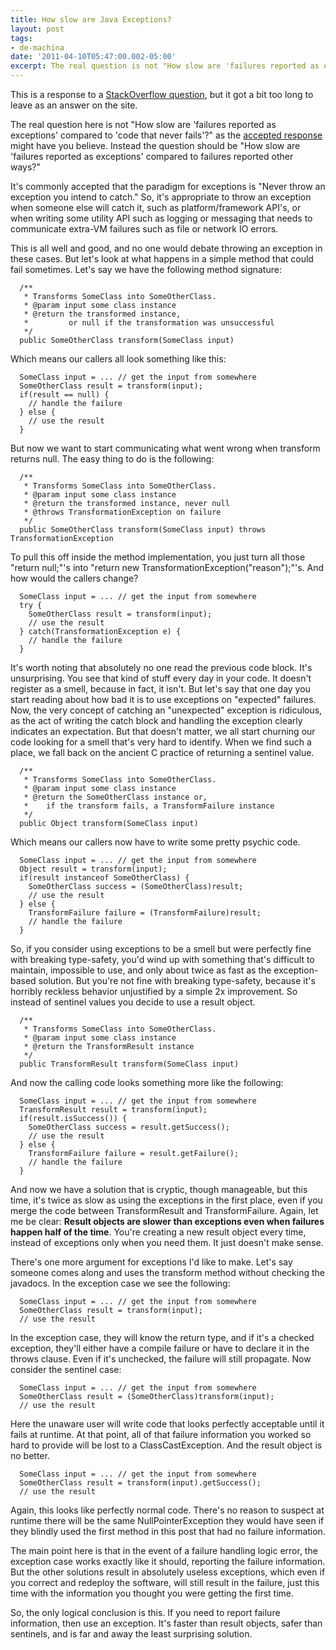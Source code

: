 ```yaml
---
title: How slow are Java Exceptions?
layout: post
tags:
- de-machina
date: '2011-04-10T05:47:00.002-05:00'
excerpt: The real question is not "How slow are 'failures reported as exceptions' compared to 'code that never fails'?"
---
```

This is a response to a [StackOverflow question][1], but it got a bit too long to leave as an answer on the site.

The real question here is not "How slow are 'failures reported as exceptions' compared to 'code that never fails'?" as the [accepted response][2] might have you believe. Instead the question should be "How slow are 'failures reported as exceptions' compared to failures reported other ways?"

It's commonly accepted that the paradigm for exceptions is "Never throw an exception you intend to catch." So, it's appropriate to throw an exception when someone else will catch it, such as platform/framework API's, or when writing some utility API such as logging or messaging that needs to communicate extra-VM failures such as file or network IO errors.

This is all well and good, and no one would debate throwing an exception in these cases. But let's look at what happens in a simple method that could fail sometimes. Let's say we have the following method signature:

~~~
  /**
   * Transforms SomeClass into SomeOtherClass.
   * @param input some class instance
   * @return the transformed instance,
   *         or null if the transformation was unsuccessful
   */
  public SomeOtherClass transform(SomeClass input)
~~~

Which means our callers all look something like this:

~~~
  SomeClass input = ... // get the input from somewhere
  SomeOtherClass result = transform(input);
  if(result == null) {
    // handle the failure
  } else {
    // use the result
  }
~~~

But now we want to start communicating what went wrong when transform returns null. The easy thing to do is the following:

~~~
  /**
   * Transforms SomeClass into SomeOtherClass.
   * @param input some class instance
   * @return the transformed instance, never null
   * @throws TransformationException on failure
   */
  public SomeOtherClass transform(SomeClass input) throws TransformationException
~~~

To pull this off inside the method implementation, you just turn all those "return null;"'s into "return new TransformationException("reason");"'s. And how would the callers change?

~~~
  SomeClass input = ... // get the input from somewhere
  try {
    SomeOtherClass result = transform(input);
    // use the result
  } catch(TransformationException e) {
    // handle the failure
  }
~~~

It's worth noting that absolutely no one read the previous code block. It's unsurprising. You see that kind of stuff every day in your code. It doesn't register as a smell, because in fact, it isn't. But let's say that one day you start reading about how bad it is to use exceptions on "expected" failures. Now, the very concept of catching an "unexpected" exception is ridiculous, as the act of writing the catch block and handling the exception clearly indicates an expectation. But that doesn't matter, we all start churning our code looking for a smell that's very hard to identify. When we find such a place, we fall back on the ancient C practice of returning a sentinel value.

~~~
  /**
   * Transforms SomeClass into SomeOtherClass.
   * @param input some class instance
   * @return the SomeOtherClass instance or, 
   *    if the transform fails, a TransformFailure instance 
   */
  public Object transform(SomeClass input)
~~~

Which means our callers now have to write some pretty psychic code.

~~~
  SomeClass input = ... // get the input from somewhere
  Object result = transform(input);
  if(result instanceof SomeOtherClass) {
    SomeOtherClass success = (SomeOtherClass)result;
    // use the result
  } else {
    TransformFailure failure = (TransformFailure)result;
    // handle the failure
  }
~~~

So, if you consider using exceptions to be a smell but were perfectly fine with breaking type-safety, you'd wind up with something that's difficult to maintain, impossible to use, and only about twice as fast as the exception-based solution. But you're not fine with breaking type-safety, because it's horribly reckless behavior unjustified by a simple 2x improvement. So instead of sentinel values you decide to use a result object.

~~~
  /**
   * Transforms SomeClass into SomeOtherClass.
   * @param input some class instance
   * @return the TransformResult instance
   */
  public TransformResult transform(SomeClass input)
~~~

And now the calling code looks something more like the following:

~~~
  SomeClass input = ... // get the input from somewhere
  TransformResult result = transform(input);
  if(result.isSuccess()) {
    SomeOtherClass success = result.getSuccess();
    // use the result
  } else {
    TransformFailure failure = result.getFailure();
    // handle the failure
  }
~~~

And now we have a solution that is cryptic, though manageable, but this time, it's twice as slow as using the exceptions in the first place, even if you merge the code between TransformResult and TransformFailure. Again, let me be clear: **Result objects are slower than exceptions even when failures happen half of the time**. You're creating a new result object every time, instead of exceptions only when you need them. It just doesn't make sense.

There's one more argument for exceptions I'd like to make. Let's say someone comes along and uses the transform method without checking the javadocs. In the exception case we see the following:

~~~
  SomeClass input = ... // get the input from somewhere
  SomeOtherClass result = transform(input);
  // use the result
~~~

In the exception case, they will know the return type, and if it's a checked exception, they'll either have a compile failure or have to declare it in the throws clause. Even if it's unchecked, the failure will still propagate. Now consider the sentinel case:

~~~
  SomeClass input = ... // get the input from somewhere
  SomeOtherClass result = (SomeOtherClass)transform(input);
  // use the result
~~~

Here the unaware user will write code that looks perfectly acceptable until it fails at runtime. At that point, all of that failure information you worked so hard to provide will be lost to a ClassCastException. And the result object is no better.

~~~
  SomeClass input = ... // get the input from somewhere
  SomeOtherClass result = transform(input).getSuccess();
  // use the result
~~~

Again, this looks like perfectly normal code. There's no reason to suspect at runtime there will be the same NullPointerException they would have seen if they blindly used the first method in this post that had no failure information.

The main point here is that in the event of a failure handling logic error, the exception case works exactly like it should, reporting the failure information. But the other solutions result in absolutely useless exceptions, which even if you correct and redeploy the software, will still result in the failure, just this time with the information you thought you were getting the first time.

So, the only logical conclusion is this. If you need to report failure information, then use an exception. It's faster than result objects, safer than sentinels, and is far and away the least surprising solution.

[1]: http://stackoverflow.com/q/299068/315943 "How slow are Java Exceptions?"
[2]: http://stackoverflow.com/questions/299068/how-slow-are-java-exceptions/299315#299315 "See some test code..."